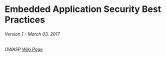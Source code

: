 # Embedded Application Security Best Practices

###### Version 1 - March 03, 2017

###### OWASP [Wiki Page](https://www.owasp.org/index.php/OWASP_Embedded_Application_Security)



